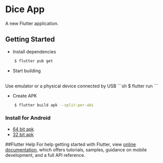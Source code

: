 # Dice App

A new Flutter application.

## Getting Started
* Install dependencies
```sh
    $ flutter pub get
```

* Start building
<br>
Use emulator or a physical device connected by USB
```sh
    $ flutter run
```

* Create APK
```sh
    $ flutter build apk --split-per-abi
```

### Install for Android
- [64 bit apk](https://www.github.com/raj-vora/dice-flutter/blob/master/apks/i-am-rich-arm64.apk?raw=true)
- [32 bit apk](https://www.github.com/raj-vora/dice-flutter/blob/master/apks/i-am-rich-armeabi.apk?raw=true)

##Flutter Help
For help getting started with Flutter, view [online documentation](https://flutter.dev/docs), which offers tutorials, samples, guidance on mobile development, and a full API reference.
